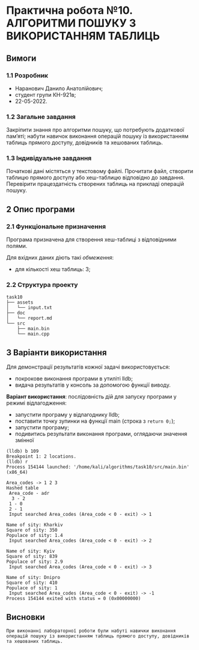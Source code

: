 # Практична робота №10. АЛГОРИТМИ ПОШУКУ З ВИКОРИСТАННЯМ ТАБЛИЦЬ

## Вимоги

### 1.1 Розробник

* Наранович Данило Анатолійович;
* студент групи КН-921в;
* 22-05-2022.

### 1.2 Загальне завдання

Закріпити знання про алгоритми пошуку, що потребують додаткової пам’яті; набути навичок виконання операцій пошуку із використанням таблиць прямого доступу, довідників та хешованих таблиць.

### 1.3 Індивідуальне завдання

Початкові дані містяться у текстовому файлі. Прочитати файл, створити таблицю прямого доступу або хеш-таблицю відповідно до завдання. Перевірити працездатність створених таблиць на прикладі операцій пошуку.

## 2 Опис програми

### 2.1 Функціональне призначення

Програма призначена для створення хеш-таблиці з відповідними полями.

Для вхідних даних діють такі *обмеження*:
 - для кількості хеш таблиць: 3;

### 2.2 Структура проекту

```
task10
├── assets
│   └── input.txt
├── doc
│   └── report.md
└── src
    ├── main.bin
    └── main.cpp
```

## 3 Варіанти використання

Для демонстрації результатів кожної задачі використовується:

- покрокове виконання програми в утиліті lldb;
- видача результатів у консоль за допомогою функції виводу.

**Варіант використання**: послідовність дій для запуску програми у режимі відлагодження:
- запустити програму у відлагоднику lldb;
- поставити точку зупинки на функції main (строка з `return 0;`);
- запустити програму;
- подивитись результати виконання програми, оглядаючи значення змінної

```
(lldb) b 109
Breakpoint 1: 2 locations.
(lldb) r
Process 154144 launched: '/home/kali/algorithms/task10/src/main.bin' (x86_64)

Area_codes -> 1 2 3 
Hashed table 
 Area_code - adr 
  3 - 2
 1 - 0
 2 - 1
 Input searched Area_codes (Area_code < 0 - exit) -> 1

Name of sity: Kharkiv
Square of sity: 350
Populace of sity: 1.4
 Input searched Area_codes (Area_code < 0 - exit) -> 2

Name of sity: Kyiv
Square of sity: 839
Populace of sity: 2.9
 Input searched Area_codes (Area_code < 0 - exit) -> 3

Name of sity: Dnipro
Square of sity: 410
Populace of sity: 1
 Input searched Area_codes (Area_code < 0 - exit) -> -1
Process 154144 exited with status = 0 (0x00000000)
```

## Висновки
	При виконанні лабораторної роботи були набуті навички виконання операцій пошуку із використанням таблиць прямого доступу, довідників та хешованих таблиць.